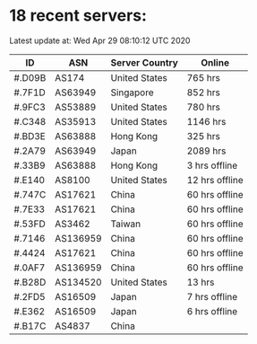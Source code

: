 # 18 recent servers:

Latest update at: Wed Apr 29 08:10:12 UTC 2020

| ID | ASN | Server Country | Online |
| -- | --- | -------------- | ------ |
| #.D09B | AS174 | United States | 765 hrs |
| #.7F1D | AS63949 | Singapore | 852 hrs |
| #.9FC3 | AS53889 | United States | 780 hrs |
| #.C348 | AS35913 | United States | 1146 hrs |
| #.BD3E | AS63888 | Hong Kong | 325 hrs |
| #.2A79 | AS63949 | Japan | 2089 hrs |
| #.33B9 | AS63888 | Hong Kong | 3 hrs offline |
| #.E140 | AS8100 | United States | 12 hrs offline |
| #.747C | AS17621 | China | 60 hrs offline |
| #.7E33 | AS17621 | China | 60 hrs offline |
| #.53FD | AS3462 | Taiwan | 60 hrs offline |
| #.7146 | AS136959 | China | 60 hrs offline |
| #.4424 | AS17621 | China | 60 hrs offline |
| #.0AF7 | AS136959 | China | 60 hrs offline |
| #.B28D | AS134520 | United States | 13 hrs |
| #.2FD5 | AS16509 | Japan | 7 hrs offline |
| #.E362 | AS16509 | Japan | 6 hrs offline |
| #.B17C | AS4837 | China | |

